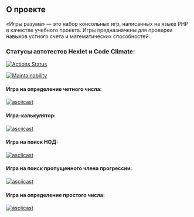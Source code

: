## О проекте
&laquo;Игры разума&raquo;&nbsp;&mdash; это набор консольных игр, написанных на&nbsp;языке PHP в&nbsp;качестве учебного проекта. Игры предназначены для проверки навыков устного счета и&nbsp;математических способностей.

### Статусы автотестов Hexlet и Code Climate:
[![Actions Status](https://github.com/sokoloff-rv/php-project-lvl1/workflows/hexlet-check/badge.svg)](https://github.com/sokoloff-rv/php-project-lvl1/actions)

[![Maintainability](https://api.codeclimate.com/v1/badges/0344a74abb4a867ac0dc/maintainability)](https://codeclimate.com/github/sokoloff-rv/php-project-lvl1/maintainability)

#### Игра на определение четного числа:
[![asciicast](https://asciinema.org/a/597199.svg)](https://asciinema.org/a/597199)

#### Игра-калькулятор:
[![asciicast](https://asciinema.org/a/597201.svg)](https://asciinema.org/a/597201)

#### Игра на поиск НОД:
[![asciicast](https://asciinema.org/a/597206.svg)](https://asciinema.org/a/597206)

#### Игра на поиск пропущенного члена прогрессии:
[![asciicast](https://asciinema.org/a/597338.svg)](https://asciinema.org/a/597338)

#### Игра на определение простого числа:
[![asciicast](https://asciinema.org/a/597340.svg)](https://asciinema.org/a/597340)
